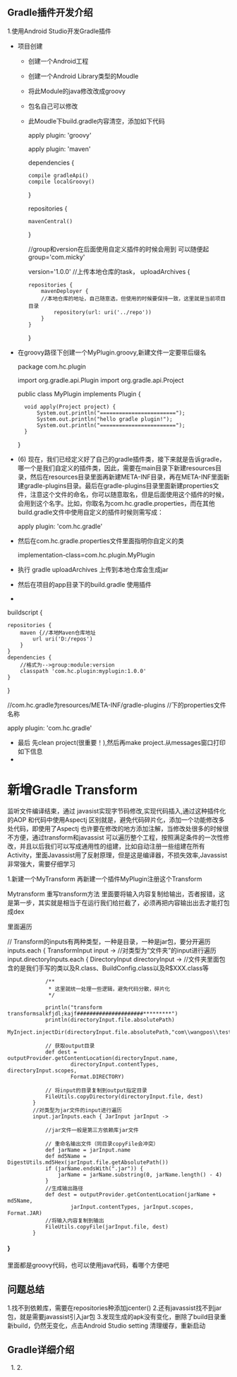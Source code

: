 ## Gradle插件开发介绍

1.使用Android Studio开发Gradle插件


- 项目创建
  - 创建一个Android工程
  - 创建一个Android Library类型的Moudle
  - 将此Module的java修改改成groovy
  - 包名自己可以修改
  - 此Moudle下build.gradle内容清空，添加如下代码
  
  
    apply plugin: 'groovy'

    apply plugin: 'maven'
    
    dependencies {

        compile gradleApi()
        compile localGroovy()
    }
    
    repositories {
    
        mavenCentral()
    }
    
    //group和version在后面使用自定义插件的时候会用到 可以随便起
    group='com.micky'
    
    version='1.0.0'
    //上传本地仓库的task，
    uploadArchives {
    
        repositories {
            mavenDeployer {
            //本地仓库的地址，自己随意选，但使用的时候要保持一致，这里就是当前项目目录
                repository(url: uri('../repo'))
            }
        }
    }
-
    在groovy路径下创建一个MyPlugin.groovy,新建文件一定要带后缀名
    
    
    package  com.hc.plugin

    import org.gradle.api.Plugin
    import org.gradle.api.Project
    
    public class MyPlugin implements Plugin<Project> {
    
        void apply(Project project) {
            System.out.println("========================");
            System.out.println("hello gradle plugin!");
            System.out.println("========================");
        }
    }
- (6) 现在，我们已经定义好了自己的gradle插件类，接下来就是告诉gradle，哪一个是我们自定义的插件类，因此，需要在main目录下新建resources目录，然后在resources目录里面再新建META-INF目录，再在META-INF里面新建gradle-plugins目录。最后在gradle-plugins目录里面新建properties文件，注意这个文件的命名，你可以随意取名，但是后面使用这个插件的时候，会用到这个名字。比如，你取名为com.hc.gradle.properties，而在其他build.gradle文件中使用自定义的插件时候则需写成：

   apply plugin: 'com.hc.gradle'

- 然后在com.hc.gradle.properties文件里面指明你自定义的类

  implementation-class=com.hc.plugin.MyPlugin
  
- 执行 gradle uploadArchives 上传到本地仓库会生成jar
- 然后在项目的app目录下的build.gradle 使用插件
- 
buildscript {

    repositories {
        maven {//本地Maven仓库地址
            url uri('D:/repos')
        }
    }
    dependencies {
        //格式为-->group:module:version
        classpath 'com.hc.plugin:myplugin:1.0.0'
    }
}

//com.hc.gradle为resources/META-INF/gradle-plugins
//下的properties文件名称

apply plugin: 'com.hc.gradle'

- 最后 先clean project(很重要！),然后再make project.从messages窗口打印如下信息
- 


# 新增Gradle Transform 
监听文件编译结束，通过
javasist实现字节码修改,实现代码插入,通过这种插件化的AOP 和代码中使用Aspectj 区别就是，避免代码碎片化，添加一个功能修改多处代码，即使用了Aspectj 也许要在修改的地方添加注解，当修改处很多的时候很不方便，通过transform和javassist 可以遍历整个工程，按照满足条件的一次性修改，并且以后我们可以写成通用性的组建，比如自动注册一些组建在所有Activity，里面Javassist用了反射原理，但是这是编译器，不损失效率,Javassist非常强大，需要仔细学习

1.新建一个MyTransform 再新建一个插件MyPlugin注册这个Transform 

Mytransform 重写transform方法
里面要将输入内容复制给输出，否者报错，这是第一步，其实就是相当于在运行我们给拦截了，必须再把内容输出出去才能打包成dex

里面遍历

// Transform的inputs有两种类型，一种是目录，一种是jar包，要分开遍历
        inputs.each { TransformInput input ->
            //对类型为“文件夹”的input进行遍历
            input.directoryInputs.each { DirectoryInput directoryInput ->
                //文件夹里面包含的是我们手写的类以及R.class、BuildConfig.class以及R$XXX.class等

                /**
                 * 这里就统一处理一些逻辑，避免代码分散，碎片化
                 */

                println("transform transformsalkfjdl;kajf#####################*********")
                println(directoryInput.file.absolutePath)
                MyInject.injectDir(directoryInput.file.absolutePath,"com\\wangpos\\test",project)

                // 获取output目录
                def dest = outputProvider.getContentLocation(directoryInput.name,
                        directoryInput.contentTypes, directoryInput.scopes,
                        Format.DIRECTORY)

                // 将input的目录复制到output指定目录
                FileUtils.copyDirectory(directoryInput.file, dest)
            }
            //对类型为jar文件的input进行遍历
            input.jarInputs.each { JarInput jarInput ->

                //jar文件一般是第三方依赖库jar文件

                // 重命名输出文件（同目录copyFile会冲突）
                def jarName = jarInput.name
                def md5Name = DigestUtils.md5Hex(jarInput.file.getAbsolutePath())
                if (jarName.endsWith(".jar")) {
                    jarName = jarName.substring(0, jarName.length() - 4)
                }
                //生成输出路径
                def dest = outputProvider.getContentLocation(jarName + md5Name,
                        jarInput.contentTypes, jarInput.scopes, Format.JAR)
                //将输入内容复制到输出
                FileUtils.copyFile(jarInput.file, dest)
            }
####         }

里面都是groovy代码，也可以使用java代码，看哪个方便吧

## 问题总结
  1.找不到依赖库，需要在repositories种添加jcenter() 
  2.还有javassist找不到jar包，就是需要javassist引入jar包
  3.发现生成的apk没有变化，删除了build目录重新build，仍然无变化，点击Android Studio setting 清理缓存，重新启动

## Gradle详细介绍
   1.
   2.
